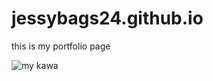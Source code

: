 # jessybags24.github.io

this is my portfolio page

![my kawa](https://camo.githubusercontent.com/56036edfd5722cdec5a4122ee557d72e25bc495df52e79f040b6ca8ef31319e5/68747470733a2f2f696d672e6672656570696b2e636f6d2f7072656d69756d2d70686f746f2f61692d67656e6572617465642d696c6c757374726174696f6e2d61692d746563686e6f6c6f67792d68656c70696e672d70656f706c652d65766572796461792d6c6966655f3434313336322d343035332e6a70673f73697a653d363236266578743d6a70672667613d4741312e322e3930383131323734382e313639343236363632382673656d743d737068)
